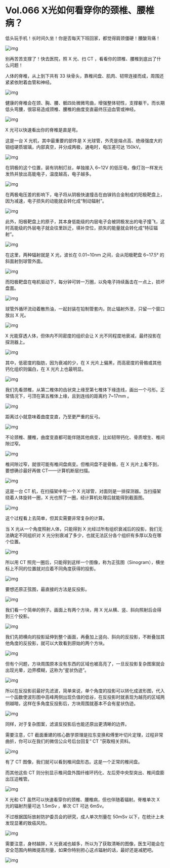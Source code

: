 # Vol.066 X光如何看穿你的颈椎、腰椎病？

低头玩手机！长时间久坐！你是否每天下班回家，都觉得肩颈僵硬！腰酸背痛！



![img](https://mmbiz.qpic.cn/mmbiz_gif/U6yRaDu1NabicGXIU8CMem4R6O2NsXQk1FdgHceFuuHFy8mnZiciaDQyLqtAAoPWHUXTKgO82ZriaYSibz5UNEOutBg/640?wx_fmt=gif&tp=webp&wxfrom=5&wx_lazy=1)



别再苦苦支撑了！快去医院，照 X 光、扫 CT ，看看你的颈椎、腰椎到底出了什么问题！



人体的脊椎，从上到下共有 33 块骨头，靠椎间盘、肌肉、韧带连接而成，周围还紧紧依附着血管和神经。



![img](https://mmbiz.qpic.cn/mmbiz_gif/U6yRaDu1NabicGXIU8CMem4R6O2NsXQk17Zd3rgfiaMzt03tts438kDjsDYAGKiaX35w3OLzRns5PL1agDTibqL2pA/640?wx_fmt=gif&tp=webp&wxfrom=5&wx_lazy=1)



健康的脊椎会在颈、胸、腰、骶四处微微弯曲，增强整体韧性，支撑躯干。而长期低头弯腰，很容易造成颈椎、腰椎的曲度变直最终压迫血管或神经。



![img](https://mmbiz.qpic.cn/mmbiz_gif/U6yRaDu1NabicGXIU8CMem4R6O2NsXQk1vWXqOXG9HgM7caBBgricRfmicNBSZYNeics1mJgMicqVgL62759PxhjAiaA/640?wx_fmt=gif&tp=webp&wxfrom=5&wx_lazy=1)



X 光可以快速看出你的脊椎是直是弯。



这是一台 X 光机，其中最重要的部件是 X 光球管，外壳是熔点高、绝缘强度大的钼组硬质玻璃，内部真空，并分成两极，通电时，电压差可达 150kV。



![img](https://mmbiz.qpic.cn/mmbiz_gif/U6yRaDu1NabicGXIU8CMem4R6O2NsXQk1QxfhS4AQ99UjDye7pbLDTH8O30y0mQOSl0DibhgR8sensakiaqWTdDdQ/640?wx_fmt=gif&tp=webp&wxfrom=5&wx_lazy=1)



在阴极的这个位置，装有钨制灯丝，单独接入 6~12V 的低压电，像灯泡一样发光发热并放出高能电子，温度越高，电子越多。



![img](https://mmbiz.qpic.cn/mmbiz_gif/U6yRaDu1NabicGXIU8CMem4R6O2NsXQk1jeZE4dOsWIFmaYktue1ZOypYGUlkuHqQxDpibwrxuK1mLXQS0wbxCug/640?wx_fmt=gif&tp=webp&wxfrom=5&wx_lazy=1)



在两极电压差的影响下，电子将从阴极快速撞击在由铼钨合金制成的阳极靶盘上，因为减速，电子损失的动能就会转化成“制动辐射”。



![img](https://mmbiz.qpic.cn/mmbiz_gif/U6yRaDu1NabicGXIU8CMem4R6O2NsXQk1VeicGd0FR2qdMMql5tqSckMOlzmfXpY1gBhOpNakHOYyBw9Vvkibfehw/640?wx_fmt=gif&tp=webp&wxfrom=5&wx_lazy=1)



此外，阳极靶盘上的原子，其本身低能级的内层电子会被阴极发出的电子撞飞，这时高能级的外层电子就会往里跃迁，填补空位，损失的能量就会转化成“特征辐射”。



![img](https://mmbiz.qpic.cn/mmbiz_gif/U6yRaDu1NabicGXIU8CMem4R6O2NsXQk11qXJubKvScUEDY1IXgliawFXcR93SPHZ12gSZo6TWpODYsnfg6feAxA/640?wx_fmt=gif&tp=webp&wxfrom=5&wx_lazy=1)



在这里，两种辐射就是 X 光，波长在 0.01~10nm 之间，会从阳极靶盘 6~17.5° 的斜面射到球管外面。



![img](https://mmbiz.qpic.cn/mmbiz_gif/U6yRaDu1NabicGXIU8CMem4R6O2NsXQk1ptvr9YUicX0sDmzaQcESa7Lgibx6wykzPBwtGyDUZ6wNfOmvnvNxib3cA/640?wx_fmt=gif&tp=webp&wxfrom=5&wx_lazy=1)



而阳极靶盘在电机驱动下，每分钟可转一万圈，以免电子持续轰击在一点上，损坏盘面。



![img](https://mmbiz.qpic.cn/mmbiz_gif/U6yRaDu1NabicGXIU8CMem4R6O2NsXQk1g9AItW2lfld3jaMnPP6PfIj7pC0icEiaRQKet2RbQ9Gwhg7Kb8HVUIlw/640?wx_fmt=gif&tp=webp&wxfrom=5&wx_lazy=1)



球管外循环流动着散热油，一起封装在铅制管套内，防止辐射外泄，只留一个窗口放出 X 光。



![img](https://mmbiz.qpic.cn/mmbiz_gif/U6yRaDu1NabicGXIU8CMem4R6O2NsXQk1sIhmTg6BHs6eqr7FtgUt5JK784BgyHvx0kzrDrvTPJ5EbY2hib9ux2A/640?wx_fmt=gif&tp=webp&wxfrom=5&wx_lazy=1)



X 光能穿透人体，但体内不同密度的组织会让 X 光不同程度地衰减，最终投影在探测器上。



![img](https://mmbiz.qpic.cn/mmbiz_gif/U6yRaDu1NabicGXIU8CMem4R6O2NsXQk1M8FhsyVDNIyJB19FBUSDd7FQHrueauVbeDLg2ricyXxYkF1YwplicuyA/640?wx_fmt=gif&tp=webp&wxfrom=5&wx_lazy=1)



其中，低密度的脂肪，因为衰减的少，在 X 光片上偏黑，而高密度的骨骼或其他钙化组织则偏白，在 X 光片上也最明显。



![img](https://mmbiz.qpic.cn/mmbiz_gif/U6yRaDu1NabicGXIU8CMem4R6O2NsXQk1CCHsSibgpIXbqa8xP40JwfWMJBDvSMEQc4KUOutCczw5IXoCy6smEbA/640?wx_fmt=gif&tp=webp&wxfrom=5&wx_lazy=1)



我们先看颈椎，从第二椎体的齿状突上缘至第七椎体下缘连线，画出一个弓形。正常情况下，弓顶在第五椎体上缘，且到连线的距离约 7~17mm 。



![img](https://mmbiz.qpic.cn/mmbiz_gif/U6yRaDu1NabicGXIU8CMem4R6O2NsXQk1lBTdhXvGDkfr58fbSwdc9qu6TPGibIxfrwy6Tw8Ew2Vl1T4Sd1zjJ6g/640?wx_fmt=gif&tp=webp&wxfrom=5&wx_lazy=1)



距离过小就意味着曲度变直，乃至更严重的反弓。



![img](https://mmbiz.qpic.cn/mmbiz_gif/U6yRaDu1NabicGXIU8CMem4R6O2NsXQk1dF5zPZLhxr08tVIuBl8ZejYA3sPuPfy2G8MhhA3wMbqdmkSYjA3xZA/640?wx_fmt=gif&tp=webp&wxfrom=5&wx_lazy=1)



不论颈椎、腰椎，曲度变直都可能伴随其他病变，比如韧带钙化、骨质增生、椎间隙过窄。



![img](https://mmbiz.qpic.cn/mmbiz_png/U6yRaDu1NabicGXIU8CMem4R6O2NsXQk1NUhibH8cTa3cicOibHQUTS9O7WhWqXfqF1G75L2f7ibovup65D4ds5ic1zQ/640?wx_fmt=png&tp=webp&wxfrom=5&wx_lazy=1&wx_co=1)



椎间隙过窄，就很可能有椎间盘病变。但椎间盘不是骨骼，在 X 光片上看不到，要想确诊最好再做 CT——计算机断层扫描。



![img](https://mmbiz.qpic.cn/mmbiz_gif/U6yRaDu1NabicGXIU8CMem4R6O2NsXQk1OhzYNeOiaYRdWWyd1FHua5JvHwtSDKCgh2l0q8fCicjFU1eL6ibyjABOg/640?wx_fmt=gif&tp=webp&wxfrom=5&wx_lazy=1)



这是一台 CT 机，在扫描架中有一个 X 光球管，对面则是一排探测器。当扫描架绕着人体旋转一圈，X 光也照了一圈，经计算机处理后就能得到截面图。



![img](https://mmbiz.qpic.cn/mmbiz_gif/U6yRaDu1NabicGXIU8CMem4R6O2NsXQk1QB8YPdibz3lGRCTzDEl763z4jBPFxgLEakc1KYT8hIziaJTE3uLnU1Zw/640?wx_fmt=gif&tp=webp&wxfrom=5&wx_lazy=1)



这个过程看上去简单，但其实需要非常复杂的计算。



当 X 光从一个角度照射人体，只能得到 X 光经过所有组织衰减后的投影，我们无法确定不同组织对 X 光分别衰减了多少，也就无法区分各个组织有多厚以及在哪个位置。



![img](https://mmbiz.qpic.cn/mmbiz_gif/U6yRaDu1NabicGXIU8CMem4R6O2NsXQk1hFVRiaku1fw41PoENS0DBS0VYrfrJvqrF4jean8YGTnOekpKg6sUHVw/640?wx_fmt=gif&tp=webp&wxfrom=5&wx_lazy=1)



所以用 CT 照完一圈后，只能得到这样一个图像，称为正弦图（Sinogram），横坐标上不同的位置就对应着不同角度获得的投影。

 

![img](https://mmbiz.qpic.cn/mmbiz_gif/U6yRaDu1NabicGXIU8CMem4R6O2NsXQk16758YibFjQMD4DhkGG3qlvPicuWBzNLhOzOV9qibc32dBl42jYIxadXAQ/640?wx_fmt=gif&tp=webp&wxfrom=5&wx_lazy=1)

  

要想还原正弦图，最直接的方法是反投影。



![img](https://mmbiz.qpic.cn/mmbiz_gif/U6yRaDu1NabicGXIU8CMem4R6O2NsXQk1nLMjZavY4ZGEyYQsPRKe9PpXVCNwqn2LicicUtobZYiaSiaWynRsJibViaMA/640?wx_fmt=gif&tp=webp&wxfrom=5&wx_lazy=1)



我们看一个简单的例子。画面上有两个方块，用 X 光从横、竖、斜向照射后会得到三个投影。

   ![img](https://mmbiz.qpic.cn/mmbiz_gif/U6yRaDu1NabicGXIU8CMem4R6O2NsXQk1hjabPjqsNW3UALXv47DCTo0sYH268NgicCqOgvrdfWVkC7lhMgj7GFw/640?wx_fmt=gif&tp=webp&wxfrom=5&wx_lazy=1)



我们先把横向的投影延伸到整个画面，再叠加上竖向、斜向的反投影，不断叠加其他角度的反投影，就可以大致看到原始的两个方块。



![img](https://mmbiz.qpic.cn/mmbiz_gif/U6yRaDu1NabicGXIU8CMem4R6O2NsXQk1VeyIz3DrtvjMicop8laRHd28fvbwEBr0xIpkJGnFDgMWKoFPU6ArAdA/640?wx_fmt=gif&tp=webp&wxfrom=5&wx_lazy=1)



但有个问题，方块周围原本没有东西的区域也被高亮了，一旦反投影复杂图案就会出现光晕，边界模糊，这称为“星状伪迹”。

   ![img](https://mmbiz.qpic.cn/mmbiz_gif/U6yRaDu1NabicGXIU8CMem4R6O2NsXQk1d0La5F2qaFoV6WfYY2LPH9UxJY8r3kpuKUorAFLmiasdYUaECxjc79g/640?wx_fmt=gif&tp=webp&wxfrom=5&wx_lazy=1)



所以在反投影前最好先滤波，简单来说，单个角度的投影可以转化成波形图，代入一个函数使波形图中高峰两侧出现负值的低谷，在反投影时就表现为越亮的区域两侧越暗，这样在多角度反投影后，方块周围就基本不会有星状伪迹。



![img](https://mmbiz.qpic.cn/mmbiz_gif/U6yRaDu1NabicGXIU8CMem4R6O2NsXQk1ibz8Via3j1G1POM3ckviazQLlkfwIVPPzoMbRzqQW00ROicTQPWrrweiciaQ/640?wx_fmt=gif&tp=webp&wxfrom=5&wx_lazy=1)



同样，对于复杂图案，滤波反投影后也能还原出更清晰的边界。

 

需要注意，CT 截面重建的核心数学原理是拉东变换和傅里叶切片定理，过程非常曲折，你可以在我们的微信公众号后台回复“ CT ”获取相关资料。



![img](https://mmbiz.qpic.cn/mmbiz_gif/U6yRaDu1NabicGXIU8CMem4R6O2NsXQk1A8W1lguaEMibFJib0Bt9ica7ic9HzenF8tXsHDibPlMVvJonY4w8Cg392Kg/640?wx_fmt=gif&tp=webp&wxfrom=5&wx_lazy=1)



有了 CT 图像，我们就可以看到椎间盘形态。这是一个正常的椎间盘。



而其他这些 CT 则分别显示椎间盘外围纤维环钙化、左后旁中央型突出、椎间盘膨出压迫椎管。



![img](https://mmbiz.qpic.cn/mmbiz_gif/U6yRaDu1NabicGXIU8CMem4R6O2NsXQk1vQ95CcjYrL53n6b7lrC8kibyg3d3uZyDzywNTRAXe5licItamXo65Ruw/640?wx_fmt=gif&tp=webp&wxfrom=5&wx_lazy=1)



X 光和 CT 虽然可以快速看穿你的颈椎、腰椎病，但也伴随着辐射。脊椎单次 X 光的辐射剂量可达 1.5mSv ，单次 CT 可达 6mSv。



不过根据国际放射防护委员会的研究，成人单次剂量在 50mSv 以下，在统计上未发现显著的致癌风险。

   ![img](https://mmbiz.qpic.cn/mmbiz_gif/U6yRaDu1NabicGXIU8CMem4R6O2NsXQk1vibq0sF8stwicvCDLa92zLbWiaP7Pqjk6ZEztjA3ncgeZahSXQxhFHWUA/640?wx_fmt=gif&tp=webp&wxfrom=5&wx_lazy=1)



需要注意，身材越胖，X 光衰减也越多，所以为了获取清晰的图像，医生可能会在安全范围内稍微提高剂量，如果你特别担心这点辐射的话，最好还是减肥吧。



![img](https://mmbiz.qpic.cn/mmbiz_png/U6yRaDu1NabicGXIU8CMem4R6O2NsXQk1gLXmic7KKxytpn4lPqJX7Yfj1KdGicjcp5f6P9HDqObDJwhjBnD6RXEg/640?wx_fmt=png&tp=webp&wxfrom=5&wx_lazy=1&wx_co=1)